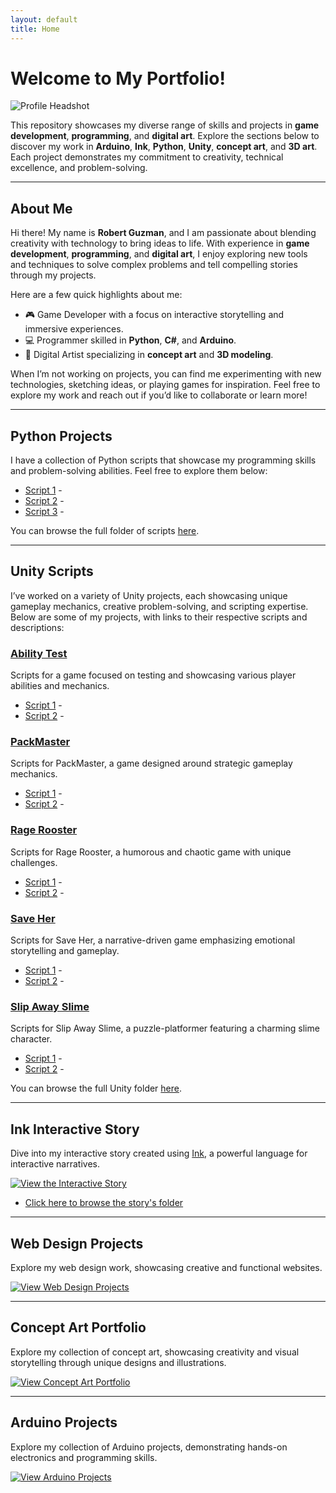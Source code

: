 ```yaml
---
layout: default
title: Home
---
```


<link rel="stylesheet" href="/_assets/_styles/main.css">

# Welcome to My Portfolio!

![Profile Headshot](_assets/_images/Headshot.jpg)

This repository showcases my diverse range of skills and projects in **game development**, **programming**, and **digital art**. Explore the sections below to discover my work in **Arduino**, **Ink**, **Python**, **Unity**, **concept art**, and **3D art**. Each project demonstrates my commitment to creativity, technical excellence, and problem-solving.

---

  ## About Me

  Hi there! My name is **Robert Guzman**, and I am passionate about blending creativity with technology to bring ideas to life. With experience in **game development**, **programming**, and **digital art**, I enjoy exploring new tools and techniques to solve complex problems and tell compelling stories through my projects.

  Here are a few quick highlights about me:
  - 🎮 Game Developer with a focus on interactive storytelling and immersive experiences.
  - 💻 Programmer skilled in **Python**, **C#**, and **Arduino**.
  - 🎨 Digital Artist specializing in **concept art** and **3D modeling**.

  When I’m not working on projects, you can find me experimenting with new technologies, sketching ideas, or playing games for inspiration. Feel free to explore my work and reach out if you’d like to collaborate or learn more!

---

## Python Projects

I have a collection of Python scripts that showcase my programming skills and problem-solving abilities. Feel free to explore them below:

- [Script 1](python/bmi.py) -
- [Script 2](python/gradelist.py) -
- [Script 3](python/heart.py) -

You can browse the full folder of scripts [here](python/).

---

## Unity Scripts

I’ve worked on a variety of Unity projects, each showcasing unique gameplay mechanics, creative problem-solving, and scripting expertise. Below are some of my projects, with links to their respective scripts and descriptions:

### [Ability Test](unity/Ability-Test)
Scripts for a game focused on testing and showcasing various player abilities and mechanics.

- [Script 1](unity/Ability-Test/StunEffect.cs) -
- [Script 2](unity/Ability-Test/HealthSystem.cs) -

### [PackMaster](unity/PackMaster)
Scripts for PackMaster, a game designed around strategic gameplay mechanics.

- [Script 1](unity/PackMaster/AudioManager.cs) -
- [Script 2](unity/PackMaster/SplashScreenController.cs) -

### [Rage Rooster](unity/RageRooster)
Scripts for Rage Rooster, a humorous and chaotic game with unique challenges.

- [Script 1](unity/RageRooster/AnimationAndMovementController.cs) -
- [Script 2](unity/RageRooster/PauseMenu.cs) -

### [Save Her](unity/Save-Her)
Scripts for Save Her, a narrative-driven game emphasizing emotional storytelling and gameplay.

- [Script 1](unity/Save-Her/LootTable.cs) -
- [Script 2](unity/Save-Her/TreasureChest.cs) -

### [Slip Away Slime](unity/Slip-Away-Slime)
Scripts for Slip Away Slime, a puzzle-platformer featuring a charming slime character.

- [Script 1](unity/Slip-Away-Slime/PhaseAbility.cs) -
- [Script 2](unity/Slip-Away-Slime/VehicleMover.cs) -

You can browse the full Unity folder [here](unity/).

---

## Ink Interactive Story

Dive into my interactive story created using [Ink](https://www.inklestudios.com/ink/), a powerful language for interactive narratives.

[![View the Interactive Story](https://img.shields.io/badge/View-Interactive%20Story-blue?style=for-the-badge)](ink/index.html)

- [Click here to browse the story's folder](ink/)

---

## Web Design Projects

Explore my web design work, showcasing creative and functional websites.

[![View Web Design Projects](https://img.shields.io/badge/View-Web%20Design%20Projects-green?style=for-the-badge)](web-design/index.html)

---

## Concept Art Portfolio

Explore my collection of concept art, showcasing creativity and visual storytelling through unique designs and illustrations.

[![View Concept Art Portfolio](https://img.shields.io/badge/View-Concept%20Art%20Portfolio-purple?style=for-the-badge)](concept-art/)

---

## Arduino Projects

Explore my collection of Arduino projects, demonstrating hands-on electronics and programming skills.

[![View Arduino Projects](https://img.shields.io/badge/View-Arduino%20Projects-blue?style=for-the-badge)](arduino/)
